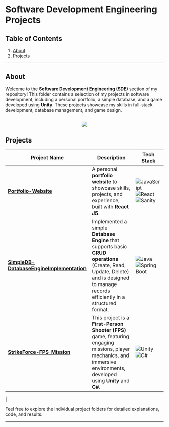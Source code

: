 # Software Development Engineering Projects
## Table of Contents  

1. [About](#about)  
2. [Projects](#projects)  

---

## About  

Welcome to the **Software Development Engineering (SDE)** section of my repository! This folder contains a selection of my projects in software development, including a personal portfolio, a simple database, and a game developed using **Unity**. These projects showcase my skills in full-stack development, database management, and game design.

<h2 align="center"><img src="https://i.giphy.com/media/v1.Y2lkPTc5MGI3NjExbHJncTF3YXY1NDliazliNXBueG9ndGY3Mjdnc3dxazVlcHJpb3htaiZlcD12MV9pbnRlcm5hbF9naWZfYnlfaWQmY3Q9Zw/qgQUggAC3Pfv687qPC/giphy.gif"></h2>

## Projects  

| Project Name                     | Description                                                                                 | Tech Stack                                     |
|-----------------------------------|---------------------------------------------------------------------------------------------|--------------------------------------------------|
| **[Portfolio-Website](link)**      | A personal **portfolio website** to showcase skills, projects, and experience, built with **React JS**.           | ![JavaScript](https://img.shields.io/badge/JavaScript-%23323330.svg?style=for-the-badge&logo=javascript&logoColor=yellow) <br> ![React](https://img.shields.io/badge/React-%2300D8FF.svg?style=for-the-badge&logo=react&logoColor=white) <br> ![Sanity](https://img.shields.io/badge/Sanity-%23406F8C.svg?style=for-the-badge&logo=sanity&logoColor=white)  |
| **[SimpleDB-DatabaseEngineImplementation](link)**      | Implemented a simple **Database Engine** that supports basic **CRUD operations** (Create, Read, Update, Delete) and is designed to manage records efficiently in a structured format.                                             | ![Java](https://img.shields.io/badge/Java-%23F7A800.svg?style=for-the-badge&logo=java&logoColor=white) <br> ![Spring Boot](https://img.shields.io/badge/Spring_Boot-%236DB33F.svg?style=for-the-badge&logo=spring-boot&logoColor=white)    |
| **[StrikeForce-FPS_Mission](link)**      | This project is a **First-Person Shooter (FPS)** game, featuring engaging missions, player mechanics, and immersive environments, developed using **Unity** and **C#**.       | ![Unity](https://img.shields.io/badge/Unity-%232F2F2F.svg?style=for-the-badge&logo=unity&logoColor=white) <br> ![C#](https://img.shields.io/badge/C%23-%23239120.svg?style=for-the-badge&logo=csharp&logoColor=white)
|

Feel free to explore the individual project folders for detailed explanations, code, and results.

---
